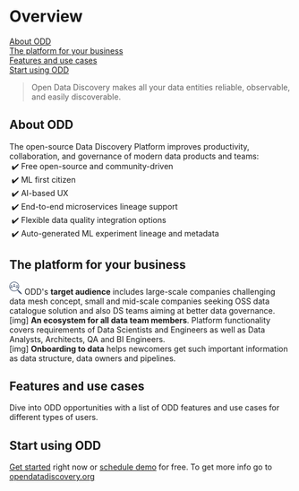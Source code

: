 # Overview
[About ODD](#about-odd) \
[The platform for your business](#the-platform-for-your-business) \
[Features and use cases](#features-and-use-cases) \
[Start using ODD](#start-using-odd)
> Open Data Discovery makes all your data entities reliable, observable, and easily discoverable.
## About ODD
The open-source Data Discovery Platform improves productivity, collaboration, and governance of modern data products and teams: \
 ✔️ Free open-source and community-driven \
 ✔️ ML first citizen \
 ✔️ AI-based UX \
 ✔️ End-to-end microservices lineage support \
 ✔️ Flexible data quality integration options \
 ✔️ Auto-generated ML experiment lineage and metadata

## The platform for your business
![](.gitbook/img/audience.png) ODD's **target audience** includes large-scale 
companies challenging data mesh concept,
small and mid-scale companies seeking 
OSS data catalogue solution and also
DS teams
aiming at better data governance. \
[img] **An ecosystem for all data team members**. Platform functionality covers requirements of Data Scientists and Engineers as well as Data Analysts, Architects, QA and BI Engineers. \
[img] **Onboarding to data** helps newcomers get such important information as data structure, data owners and pipelines.

## Features and use cases 
Dive into ODD opportunities with a list of ODD features and use cases for different types of users.
## Start using ODD
[Get started](https://github.com/opendatadiscovery/odd-platform/blob/main/docker/README.md) right now or [schedule demo](https://calendly.com/germanosin/opendatadiscovery-demo?month=2022-01) for free. To get more info go to [opendatadiscovery.org](https://opendatadiscovery.org/)


<!---
ODD's **target audience** includes large-scale companies challenging data mesh concept,
small and mid-scale companies seeking OSS data catalogue solution and also
DS teams aiming at better data governance. \
Roles \
With the Platform you will be able to:
-->
